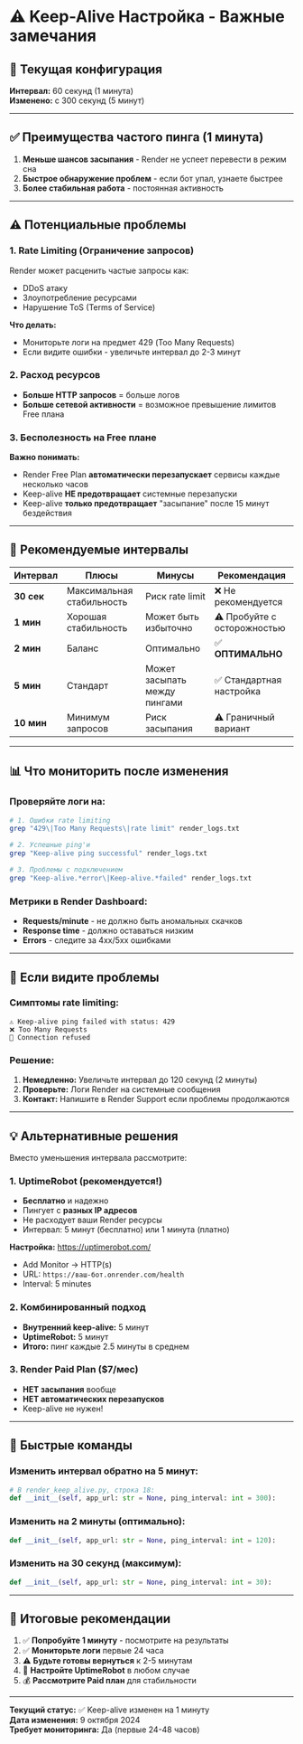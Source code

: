 # ⚠️ Keep-Alive Настройка - Важные замечания

## 🔧 Текущая конфигурация

**Интервал:** 60 секунд (1 минута)  
**Изменено:** с 300 секунд (5 минут)

---

## ✅ Преимущества частого пинга (1 минута)

1. **Меньше шансов засыпания** - Render не успеет перевести в режим сна
2. **Быстрое обнаружение проблем** - если бот упал, узнаете быстрее
3. **Более стабильная работа** - постоянная активность

---

## ⚠️ Потенциальные проблемы

### 1. Rate Limiting (Ограничение запросов)
Render может расценить частые запросы как:
- DDoS атаку
- Злоупотребление ресурсами
- Нарушение ToS (Terms of Service)

**Что делать:**
- Мониторьте логи на предмет 429 (Too Many Requests)
- Если видите ошибки - увеличьте интервал до 2-3 минут

### 2. Расход ресурсов
- **Больше HTTP запросов** = больше логов
- **Больше сетевой активности** = возможное превышение лимитов Free плана

### 3. Бесполезность на Free плане
**Важно понимать:**
- Render Free Plan **автоматически перезапускает** сервисы каждые несколько часов
- Keep-alive **НЕ предотвращает** системные перезапуски
- Keep-alive **только предотвращает** "засыпание" после 15 минут бездействия

---

## 🎯 Рекомендуемые интервалы

| Интервал | Плюсы | Минусы | Рекомендация |
|----------|-------|--------|--------------|
| **30 сек** | Максимальная стабильность | Риск rate limit | ❌ Не рекомендуется |
| **1 мин** | Хорошая стабильность | Может быть избыточно | ⚠️ Пробуйте с осторожностью |
| **2 мин** | Баланс | Оптимально | ✅ **ОПТИМАЛЬНО** |
| **5 мин** | Стандарт | Может засыпать между пингами | ✅ Стандартная настройка |
| **10 мин** | Минимум запросов | Риск засыпания | ⚠️ Граничный вариант |

---

## 📊 Что мониторить после изменения

### Проверяйте логи на:
```bash
# 1. Ошибки rate limiting
grep "429\|Too Many Requests\|rate limit" render_logs.txt

# 2. Успешные ping'и
grep "Keep-alive ping successful" render_logs.txt

# 3. Проблемы с подключением
grep "Keep-alive.*error\|Keep-alive.*failed" render_logs.txt
```

### Метрики в Render Dashboard:
- **Requests/minute** - не должно быть аномальных скачков
- **Response time** - должно оставаться низким
- **Errors** - следите за 4xx/5xx ошибками

---

## 🔄 Если видите проблемы

### Симптомы rate limiting:
```
⚠️ Keep-alive ping failed with status: 429
❌ Too Many Requests
🔌 Connection refused
```

### Решение:
1. **Немедленно:** Увеличьте интервал до 120 секунд (2 минуты)
2. **Проверьте:** Логи Render на системные сообщения
3. **Контакт:** Напишите в Render Support если проблемы продолжаются

---

## 💡 Альтернативные решения

Вместо уменьшения интервала рассмотрите:

### 1. UptimeRobot (рекомендуется!)
- **Бесплатно** и надежно
- Пингует с **разных IP адресов**
- Не расходует ваши Render ресурсы
- Интервал: 5 минут (бесплатно) или 1 минута (платно)

**Настройка:** https://uptimerobot.com/
- Add Monitor → HTTP(s)
- URL: `https://ваш-бот.onrender.com/health`
- Interval: 5 minutes

### 2. Комбинированный подход
- **Внутренний keep-alive:** 5 минут
- **UptimeRobot:** 5 минут
- **Итого:** пинг каждые 2.5 минуты в среднем

### 3. Render Paid Plan ($7/мес)
- **НЕТ засыпания** вообще
- **НЕТ автоматических перезапусков**
- Keep-alive не нужен!

---

## 🚀 Быстрые команды

### Изменить интервал обратно на 5 минут:
```python
# В render_keep_alive.py, строка 18:
def __init__(self, app_url: str = None, ping_interval: int = 300):
```

### Изменить на 2 минуты (оптимально):
```python
def __init__(self, app_url: str = None, ping_interval: int = 120):
```

### Изменить на 30 секунд (максимум):
```python
def __init__(self, app_url: str = None, ping_interval: int = 30):
```

---

## 📝 Итоговые рекомендации

1. ✅ **Попробуйте 1 минуту** - посмотрите на результаты
2. ✅ **Мониторьте логи** первые 24 часа
3. ⚠️ **Будьте готовы вернуться** к 2-5 минутам
4. 🎯 **Настройте UptimeRobot** в любом случае
5. 💰 **Рассмотрите Paid план** для стабильности

---

**Текущий статус:** ✅ Keep-alive изменен на 1 минуту  
**Дата изменения:** 9 октября 2024  
**Требует мониторинга:** Да (первые 24-48 часов)
